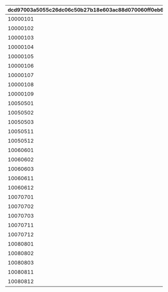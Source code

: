 |dcd97003a5055c26dc06c50b27b18e603ac88d070060ff0eb6a5adeb8939e32c|cda077d3a80e941c1773496538088774354c86518cd2c114ac73a5f0b9572274|31e9535ecc7329f0018f7ca9b03cf116feb5dced48cf0af822d10a7a81374d78|f20b20e2b164453e29a39dd5426f9ee5630fd8633b99c3952b6b23ae119e5520|eee29ecee4c54c0b689dc228c9e7c187557af073bfcc645230ec63a6b43d41ed|9feafa68f188d5287438779368bddac4421142f1b26336d4fc1cf13a3c7d0fef|60ae69e164c5624751c3e4d44bd28145996825e6c175096055558e51a3e69ded|bac825372bbf4e1332fcd69cd6775164107e05ebcc4470df56e96b728d6470a4|419151c7f72181b7aa522b0c45b89a267b00c158b55c8f415dafd01b34f69f4c|310a43136c365a9f43eeab811f02b24e645a3e532d0e5bb93f9de3d1ac80431d|2566dc7bc6976d0a91dcb3177f3c80e02cf034747b6259f13885944f28343345|
| --- | --- | --- | --- | --- | --- | --- | --- | --- | --- | --- |
|10000101|1000|10|1回バトルしよう|7000|0|0|1|10000101|2021/08/17 12:00:00|2021/08/24 11:59:59|
|10000102|1000|10|5回バトルしよう|7000|0|0|5|10000102|2021/08/17 12:00:00|2021/08/24 11:59:59|
|10000103|1000|10|10回バトルしよう|7000|0|0|10|10000103|2021/08/17 12:00:00|2021/08/24 11:59:59|
|10000104|1000|10|15回バトルしよう|7000|0|0|15|10000104|2021/08/17 12:00:00|2021/08/24 11:59:59|
|10000105|1000|10|20回バトルしよう|7000|0|0|20|10000105|2021/08/17 12:00:00|2021/08/24 11:59:59|
|10000106|1000|10|25回バトルしよう|7000|0|0|25|10000106|2021/08/17 12:00:00|2021/08/24 11:59:59|
|10000107|1000|10|30回バトルしよう|7000|0|0|30|10000107|2021/08/17 12:00:00|2021/08/24 11:59:59|
|10000108|1000|10|35回バトルしよう|7000|0|0|35|10000108|2021/08/17 12:00:00|2021/08/24 11:59:59|
|10000109|1000|10|40回バトルしよう|7000|0|0|40|10000109|2021/08/17 12:00:00|2021/08/24 11:59:59|
|10050501|1005|50|ミソラに累積300万ダメージ与えよう|7001|1005|0|3000000|10050501|2021/08/17 12:00:00|2021/08/24 11:59:59|
|10050502|1005|50|ミソラに累積900万ダメージ与えよう|7001|1005|0|9000000|10050502|2021/08/17 12:00:00|2021/08/24 11:59:59|
|10050503|1005|50|ミソラに累積1500万ダメージ与えよう|7001|1005|0|15000000|10050503|2021/08/17 12:00:00|2021/08/24 11:59:59|
|10050511|1005|51|ミソラに1度のバトルで100万ダメージ与えよう|7002|1005|1000000|1|10050511|2021/08/17 12:00:00|2021/08/24 11:59:59|
|10050512|1005|51|ミソラに1度のバトルで300万ダメージ与えよう|7002|1005|3000000|1|10050512|2021/08/17 12:00:00|2021/08/24 11:59:59|
|10060601|1006|60|ランファに累積500万ダメージ与えよう|7001|1006|0|5000000|10060601|2021/08/17 12:00:00|2021/08/24 11:59:59|
|10060602|1006|60|ランファに累積1500万ダメージ与えよう|7001|1006|0|15000000|10060602|2021/08/17 12:00:00|2021/08/24 11:59:59|
|10060603|1006|60|ランファに累積2400万ダメージ与えよう|7001|1006|0|24000000|10060603|2021/08/17 12:00:00|2021/08/24 11:59:59|
|10060611|1006|61|ランファに1度のバトルで200万ダメージ与えよう|7002|1006|2000000|1|10060611|2021/08/17 12:00:00|2021/08/24 11:59:59|
|10060612|1006|61|ランファに1度のバトルで500万ダメージ与えよう|7002|1006|5000000|1|10060612|2021/08/17 12:00:00|2021/08/24 11:59:59|
|10070701|1007|70|アゾールドに累積300万ダメージ与えよう|7001|1007|0|3000000|10070701|2021/08/17 12:00:00|2021/08/24 11:59:59|
|10070702|1007|70|アゾールドに累積900万ダメージ与えよう|7001|1007|0|9000000|10070702|2021/08/17 12:00:00|2021/08/24 11:59:59|
|10070703|1007|70|アゾールドに累積1500万ダメージ与えよう|7001|1007|0|15000000|10070703|2021/08/17 12:00:00|2021/08/24 11:59:59|
|10070711|1007|71|アゾールドに1度のバトルで100万ダメージ与えよう|7002|1007|1000000|1|10070711|2021/08/17 12:00:00|2021/08/24 11:59:59|
|10070712|1007|71|アゾールドに1度のバトルで300万ダメージ与えよう|7002|1007|3000000|1|10070712|2021/08/17 12:00:00|2021/08/24 11:59:59|
|10080801|1008|80|カリザに累積500万ダメージ与えよう|7001|1008|0|5000000|10080801|2021/08/17 12:00:00|2021/08/24 11:59:59|
|10080802|1008|80|カリザに累積1500万ダメージ与えよう|7001|1008|0|15000000|10080802|2021/08/17 12:00:00|2021/08/24 11:59:59|
|10080803|1008|80|カリザに累積2400万ダメージ与えよう|7001|1008|0|24000000|10080803|2021/08/17 12:00:00|2021/08/24 11:59:59|
|10080811|1008|81|カリザに1度のバトルで200万ダメージ与えよう|7002|1008|2000000|1|10080811|2021/08/17 12:00:00|2021/08/24 11:59:59|
|10080812|1008|81|カリザに1度のバトルで500万ダメージ与えよう|7002|1008|5000000|1|10080812|2021/08/17 12:00:00|2021/08/24 11:59:59|
